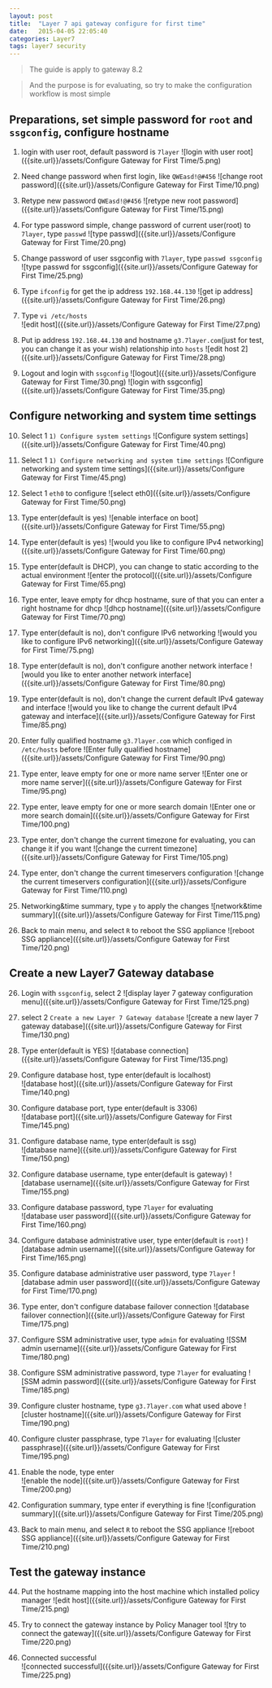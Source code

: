 ```yaml
---
layout: post
title:  "Layer 7 api gateway configure for first time"
date:   2015-04-05 22:05:40
categories: Layer7
tags: layer7 security
---
```

>The guide is apply to gateway 8.2

>And the purpose is for evaluating, so try to make the configuration workflow is most simple

Preparations,  set simple password for `root` and `ssgconfig`, configure hostname
-----------

1. login with user root, default password is `7layer`
![login with user root]({{site.url}}/assets/Configure Gateway for First Time/5.png)

2. Need change password when first login, like `QWEasd!@#456`
![change root password]({{site.url}}/assets/Configure Gateway for First Time/10.png)

3. Retype new password `QWEasd!@#456`
![retype new root password]({{site.url}}/assets/Configure Gateway for First Time/15.png)

4. For type password simple, change password of current user(root) to `7layer`, type `passwd`
![type passwd]({{site.url}}/assets/Configure Gateway for First Time/20.png)

5. Change password of user ssgconfig with `7layer`, type `passwd ssgconfig`
![type passwd for ssgconfig]({{site.url}}/assets/Configure Gateway for First Time/25.png)

6. Type `ifconfig` for get the ip address `192.168.44.130`
![get ip address]({{site.url}}/assets/Configure Gateway for First Time/26.png)

7. Type `vi /etc/hosts`  
![edit host]({{site.url}}/assets/Configure Gateway for First Time/27.png)

8. Put ip address `192.168.44.130` and hostname `g3.7layer.com`(just for test, you can change it as your wish) relationship into `hosts`
![edit host 2]({{site.url}}/assets/Configure Gateway for First Time/28.png)

9. Logout and login with `ssgconfig`
![logout]({{site.url}}/assets/Configure Gateway for First Time/30.png)
![login with ssgconfig]({{site.url}}/assets/Configure Gateway for First Time/35.png)


Configure networking and system time settings
------------

10. Select 1 `1) Configure system settings`
![Configure system settings]({{site.url}}/assets/Configure Gateway for First Time/40.png)

11. Select 1 `1) Configure networking and system time settings`
![Configure networking and system time settings]({{site.url}}/assets/Configure Gateway for First Time/45.png)

12. Select 1 `eth0` to configure
![select eth0]({{site.url}}/assets/Configure Gateway for First Time/50.png)

13. Type enter(default is yes) 
![enable interface on boot]({{site.url}}/assets/Configure Gateway for First Time/55.png)

14. Type enter(default is yes)
![would you like to configure IPv4 networking]({{site.url}}/assets/Configure Gateway for First Time/60.png)

15. Type enter(default is DHCP), you can change to static according to the actual environment
![enter the protocol]({{site.url}}/assets/Configure Gateway for First Time/65.png)

16. Type enter, leave empty for dhcp hostname, sure of that you can enter a right hostname for dhcp
![dhcp hostname]({{site.url}}/assets/Configure Gateway for First Time/70.png)

17. Type enter(default is no), don't configure IPv6 networking
![would you like to configure IPv6 networking]({{site.url}}/assets/Configure Gateway for First Time/75.png)

18. Type enter(default is no), don't configure another network interface
![would you like to enter another network interface]({{site.url}}/assets/Configure Gateway for First Time/80.png)

19. Type enter(default is no), don't change the current default IPv4 gateway and interface
![would you like to change the current default IPv4 gateway and interface]({{site.url}}/assets/Configure Gateway for First Time/85.png)

20. Enter fully qualified hostname `g3.7layer.com` which configed in `/etc/hosts` before
![Enter fully qualified hostname]({{site.url}}/assets/Configure Gateway for First Time/90.png)

21. Type enter, leave empty for one or more name server
![Enter one or more name server]({{site.url}}/assets/Configure Gateway for First Time/95.png)

21. Type enter, leave empty for one or more search domain
![Enter one or more search domain]({{site.url}}/assets/Configure Gateway for First Time/100.png)

22. Type enter, don't change the current timezone for evaluating, you can change it if you want
![change the current timezone]({{site.url}}/assets/Configure Gateway for First Time/105.png)

23. Type enter, don't change the current timeservers configuration
![change the current timeservers configuration]({{site.url}}/assets/Configure Gateway for First Time/110.png)

24. Networking&time summary, type `y` to apply the changes
![network&time summary]({{site.url}}/assets/Configure Gateway for First Time/115.png)

25. Back to main menu, and select `R` to reboot the SSG appliance
![reboot SSG appliance]({{site.url}}/assets/Configure Gateway for First Time/120.png)

Create a new Layer7 Gateway database
--------------
26. Login with `ssgconfig`, select 2
![display layer 7 gateway configuration menu]({{site.url}}/assets/Configure Gateway for First Time/125.png)

27. select 2 `Create a new Layer 7 Gateway database`
![create a new layer 7 gateway database]({{site.url}}/assets/Configure Gateway for First Time/130.png)

28. Type enter(default is YES)
![database connection]({{site.url}}/assets/Configure Gateway for First Time/135.png)

29. Configure database host, type enter(default is localhost)  
![database host]({{site.url}}/assets/Configure Gateway for First Time/140.png)

30. Configure database port, type enter(default is 3306)  
![database port]({{site.url}}/assets/Configure Gateway for First Time/145.png)

31. Configure database name, type enter(default is ssg)  
![database name]({{site.url}}/assets/Configure Gateway for First Time/150.png)

32. Configure database username, type enter(default is gateway)
![database username]({{site.url}}/assets/Configure Gateway for First Time/155.png)

33. Configure database password, type `7layer` for evaluating  
![database user password]({{site.url}}/assets/Configure Gateway for First Time/160.png)

34. Configure database administrative user, type enter(default is `root`)
![database admin username]({{site.url}}/assets/Configure Gateway for First Time/165.png)

35. Configure database administrative user password, type `7layer`
![database admin user password]({{site.url}}/assets/Configure Gateway for First Time/170.png)

36. Type enter, don't configure database failover connection
![database failover connection]({{site.url}}/assets/Configure Gateway for First Time/175.png)

37. Configure SSM administrative user, type `admin` for evaluating
![SSM admin username]({{site.url}}/assets/Configure Gateway for First Time/180.png)

38. Configure SSM administrative password, type `7layer` for evaluating
![SSM admin password]({{site.url}}/assets/Configure Gateway for First Time/185.png)

39. Configure cluster hostname, type `g3.7layer.com` what used above
![cluster hostname]({{site.url}}/assets/Configure Gateway for First Time/190.png)

40. Configure cluster passphrase, type `7layer` for evaluating
![cluster passphrase]({{site.url}}/assets/Configure Gateway for First Time/195.png)

41. Enable the node, type enter  
![enable the node]({{site.url}}/assets/Configure Gateway for First Time/200.png)

42. Configuration summary, type enter if everything is fine
![configuration summary]({{site.url}}/assets/Configure Gateway for First Time/205.png)

43. Back to main menu, and select `R` to reboot the SSG appliance
![reboot SSG appliance]({{site.url}}/assets/Configure Gateway for First Time/210.png)


Test the gateway instance
--------------
44. Put the hostname mapping into the host machine which installed policy manager
![edit host]({{site.url}}/assets/Configure Gateway for First Time/215.png)

45. Try to connect the gateway instance by Policy Manager tool 
![try to connect the gateway]({{site.url}}/assets/Configure Gateway for First Time/220.png)

46. Connected successful  
![connected successful]({{site.url}}/assets/Configure Gateway for First Time/225.png)
